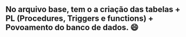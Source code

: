 ## No arquivo base, tem o a criação das tabelas + PL (Procedures, Triggers e functions) + Povoamento do banco de dados. 😄
